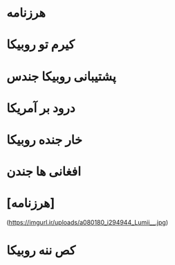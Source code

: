 # هرزنامه 
# کیرم تو روبیکا
# پشتیبانی روبیکا جندس
# درود بر آمریکا
# خار جنده روبیکا
# افغانی ها جندن
# [هرزنامه]
(https://imgurl.ir/uploads/a080180_i294944_Lumii__.jpg)
# کص ننه روبیکا
